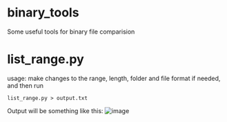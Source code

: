 # binary_tools
Some useful tools for binary file comparision

<h1>list_range.py</h1>
usage: make changes to the range, length, folder and file format if needed, and then run

```
list_range.py > output.txt
```

Output will be something like this:
![image](https://user-images.githubusercontent.com/8352494/232467007-093ea13b-2361-445b-bdc4-72fa317215f1.png)
